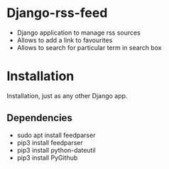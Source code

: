 # Django-rss-feed

 - Django application to manage rss sources
 - Allows to add a link to favourites
 - Allows to search for particular term in search box

# Installation

Installation, just as any other Django app.

## Dependencies

 - sudo apt install feedparser
 - pip3 install feedparser
 - pip3 install python-dateutil
 - pip3 install PyGithub
